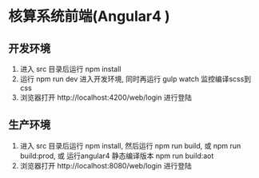 # 核算系统前端(Angular4 )


## 开发环境

1. 进入 src 目录后运行 npm install 
2. 运行 npm run dev 进入开发环境, 同时再运行 gulp watch 监控编译scss到css
3. 浏览器打开 http://localhost:4200/web/login 进行登陆


## 生产环境


1. 进入 src 目录后运行 npm install, 然后运行 npm run build, 或 npm run build:prod, 或 运行angular4 静态编译版本 npm run build:aot
2. 浏览器打开 http://localhost:8080/web/login 进行登陆
